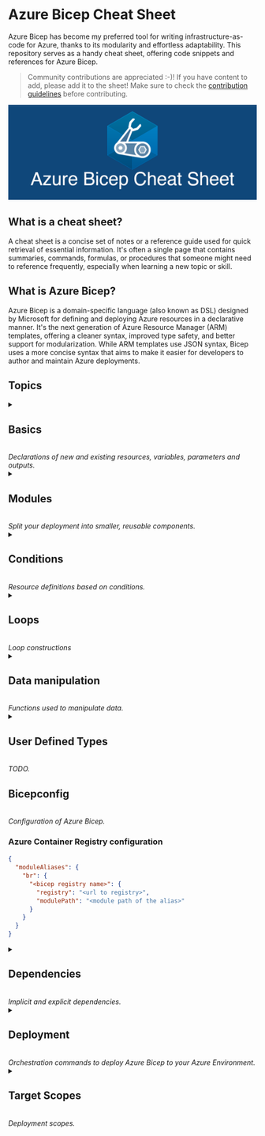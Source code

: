 # Azure Bicep Cheat Sheet

Azure Bicep has become my preferred tool for writing infrastructure-as-code for Azure, thanks to its modularity and effortless adaptability. This repository serves as a handy cheat sheet, offering code snippets and references for Azure Bicep.

> Community contributions are appreciated :-)! If you have content to add, please add it to the sheet! Make sure to check the [contribution guidelines](CONTRIBUTING.md) before contributing.

<p align="center">
  <img src="images/AzureBicepCheatSheetHeader.png">
</p>

## What is a cheat sheet?

A cheat sheet is a concise set of notes or a reference guide used for quick retrieval of essential information. It's often a single page that contains summaries, commands, formulas, or procedures that someone might need to reference frequently, especially when learning a new topic or skill.

## What is Azure Bicep?

Azure Bicep is a domain-specific language (also known as DSL) designed by Microsoft for defining and deploying Azure resources in a declarative manner. It's the next generation of Azure Resource Manager (ARM) templates, offering a cleaner syntax, improved type safety, and better support for modularization. While ARM templates use JSON syntax, Bicep uses a more concise syntax that aims to make it easier for developers to author and maintain Azure deployments.

## Topics

<details>
  <summary>
    <h2>Basics</h2> <br>
    <i>Declarations of new and existing resources, variables, parameters and outputs.</i>
  </summary>

### Create a resource

```bicep
  resource resourceName 'ResourceType@version' = {
    name: 'exampleResourceName'
    properties: {
      // resource properties here
    }
  }
```

### Create a child resource

#### Via name

```bicep
  resource resVnet 'Microsoft.Network/virtualNetworks@2022-01-01' = {
    name: 'my-vnet'
  }

  resource resChildSubnet 'Microsoft.Network/virtualNetworks/subnets@2022-01-01' = {
    name: '${resVnet}/my-subnet'
  }
```

#### Via parent property

```bicep
  resource resVnet 'Microsoft.Network/virtualNetworks@2022-01-01' = {
    name: 'my-vnet'
  }

  resource resChildSubnet 'Microsoft.Network/virtualNetworks/subnets@2022-01-01' = {
    name: 'my-subnet'
    parent: resVnet
  }
```

#### Via parent resource

```bicep
  resource resVnet 'Microsoft.Network/virtualNetworks@2022-01-01' = {
    name: 'my-vnet'

    resource resChildSubnet 'subnets' = {
      name: 'my-subnet'
    }
  }
```

### Reference to an existing resource

```bicep
  resource resKeyVaultRef 'Microsoft.KeyVault/vaults@2019-09-01' = existing {
    name: 'myExistingKeyVaultName'
  }
```

### Access a nested resource (::)

```bicep
  resource resVnet 'Microsoft.Network/virtualNetworks@2022-01-01' existing = {
    name: 'my-vnet'
    resource resChildSubnet 'subnets' existing = {
      name: 'my-subnet'
    }
  }

  // access child resource
  output outChildSubnetId string = resVnet::resChildSubnet.id
```

### Declare a variable

```bicep
  var varEnvironment = 'dev'
```

There is no need to declare a datatype for a variable, because the type is inferred from the value.

### Declare a parameter

```bicep
  param parStorageAccountName string
  param parLocation string = resourceGroup().location
```

Available datatypes are: `string`, `bool`, `int`, `object`, `array` and `custom (user defined type)`.

### Declare a secure parameter

```bicep
  @secure()
  param parSecureParameter string
```

### Declare an output

```bicep
  resource resPublicIp 'Microsoft.Network/publicIPAddresses@2023-02-01' ={
    name: parPublicIpName
    tags: parTags
    location: parLocation
    zones: parAvailabilityZones
    sku: parPublicIpSku
    properties: parPublicIpProperties
  }

  output outPublicIpId string = resPublicIp.id
  output outMyString string = 'Hello!'
```

Available datatypes are: `string`, `bool`, `int`, `object`, `array` and `custom (user defined type)`.

### String interpolation

```bicep
var varGreeting = 'Hello'
output outResult string = '${varGreeting} World'
```

</details>

<details>
  <summary>
    <h2>Modules</h2><br>
    <i>Split your deployment into smaller, reusable components.</i>
  </summary>

### Create a module

```bicep
  module modVirtualNetwork './network.bicep' = {
    name: 'networkModule'
    params: {
      parLocation: 'westeurope'
      parVnetName: 'my-vnet-name'
    }
  }

```

### Reference to a module using a bicep registry

```bicep
  module modBicepRegistryReference 'br/<bicep registry name>:<file path>:<tag>' = {
      name: 'deployment-name'
      params: {}
  }
```

</details>

<details>
  <summary>
    <h2>Conditions</h2><br>
    <i>Resource definitions based on conditions.</i>
  </summary>

### If condition

```bicep
param parDeployResource bool

resource resDnsZone 'Microsoft.Network/dnszones@2018-05-01' = if (parDeployResource) {
  name: 'myZone'
  location: 'global'
}
```

### Ternary if/else condition

```bicep
param parEnvironment string

var varSku = parEnvironment == 'prod' ? 'premium' : 'standard'
```

</details>

<details>
  <summary>
    <h2>Loops</h2><br>
    <i>Loop constructions</i>
  </summary>

### foreach using an array

```bicep
param parStorageAccountNames array = [
  'storageaccount1'
  'storageaccount2'
  'storageaccount3'
]

resource resStorageAccounts 'Microsoft.Storage/storageAccounts@2021-04-01' = [for name in parStorageAccountNames: {
  name: name
  location: 'westeurope'
  kind: 'StorageV2'
  sku: {
    name: 'Standard_LRS'
  }
}]
```

### foreach using an array of objects

``` bicep
param parStorageAccountNames array = [
  {
      name: 'storageaccount1'
      kind: 'StorageV2'
      sku: {
          name: 'Standard_LRS'
      }
  }
  {
      name: 'storageaccount2'
      kind: 'StorageV2'
      sku: {
          name: 'Standard_LRS'
      }
  }
]

resource resStorageAccounts 'Microsoft.Storage/storageAccounts@2021-04-01' = [for storageAccount in parStorageAccountNames: {
  name: storageAccount.name
  location: 'westeurope'
  kind: storageAccount.kind
  sku: {
      name: storageAccount.sku
  }
}]
```

</details>

<details>
  <summary>
    <h2>Data manipulation</h2><br>
    <i>Functions used to manipulate data.</i>
  </summary>

### Example data

```bicep
var varGroceryStore = [
  {
    productName: 'Icecream'
    productPrice: 2
    productCharacteristics: [
      'Vegan'
      'Seasonal'
    ]
  }
  {
    productName: 'Banana'
    productPrice: 4
    productCharacteristics: [
      'Bio'
    ]
  }
]
```

### filter() function

```bicep
  output outProducts array = filter(varGroceryStore, item => item.productPrice >= 4)
```

#### returns

```json
[
  {
    "productName": "Banana",
    "productPrice": 4,
    "productCharacteristics": [
      "Bio"
    ]
  }
]
```

### map() function

```bicep
  output outDiscount array = map(range(0, length(varGroceryStore)), item => {
    productNumber: item
    productName: varGroceryStore[item].productName
    discountedPrice: 'The item ${varGroceryStore[item].productName} is on sale. Sale price: ${(varGroceryStore[item].productPrice / 2)}'
  })
```

#### returns

```json
[
  {
    "productNumber": 0,
    "productName": "Icecream",
    "discountedPrice": "The item Icecream is on sale. Sale price: 1"
  },
  {
    "productNumber": 1,
    "productName": "Banana",
    "discountedPrice": "The item Banana is on sale. Sale price: 2"
  }
]
```

### sort() function

```bicep
  output outUsingSort array = sort(varGroceryStore, (a, b) => a.productPrice <= b.productPrice)
```

#### returns

```json
[
  {
    "productName": "Icecream",
    "productPrice": 2,
    "productCharacteristics": [
      "Vegan"
      "Seasonal"
    ]
  },
  {
    "productName": "Banana",
    "productPrice": 4,
    "productCharacteristics": [
      "Bio"
    ]
  }
]
```

</details>

<details>
  <summary>
    <h2>User Defined Types</h2><br>
    <i>TODO.</i>
  </summary>
  TODO
</details

<details>
  <summary>
    <h2>Bicepconfig</h2><br>
    <i>Configuration of Azure Bicep.</i>
  </summary>

### Azure Container Registry configuration

```json
{
  "moduleAliases": {
    "br": {
      "<bicep registry name>": {
        "registry": "<url to registry>",
        "modulePath": "<module path of the alias>"
      }
    }
  }
}
```

</details>

<details>
  <summary>
    <h2>Dependencies</h2><br>
    <i>Implicit and explicit dependencies.</i>
  </summary>

### Implicit dependency using symbolic name

```bicep
  resource resNetworkSecurityGroup 'Microsoft.Network/networkSecurityGroups@2019-11-01' = {
    name: 'my-networkSecurityGroup'
    location: resourceGroup().location
  }
  resource nsgRule 'Microsoft.Network/networkSecurityGroups/securityRules@2019-11-01' = {
    name: '${resNetworkSecurityGroup}/AllowAllRule'
    properties: {
      // resource properties here
    }
  }
```

### Explicit dependency using dependsOn

```bicep
  resource resDnsZone 'Microsoft.Network/dnsZones@2018-05-01' = {
    name: 'contoso.com'
    location: 'global'
  }
  module modVirtualNetwork './network.bicep' = {
    name: 'networkModule'
    params: {
      parLocation: 'westeurope'
      parVnetName: 'my-vnet-name'
    }
    dependsOn: [
      resDnsZone
    ]
  }
```

</details>

<details>
  <summary>
    <h2>Deployment</h2><br>
    <i>Orchestration commands to deploy Azure Bicep to your Azure Environment.</i>
  </summary>

### Azure CLI

| Scope            | Command       |
| ---------------- | ------------- |
| resourceGroup    | `az deployment group create --resource-group ResourceGroupName --template-file template.bicep --parameters parameters.bicepparam`  |
| subscription     | `az deployment sub create --location location --template-file template.bicep --parameters parameters.bicepparam`  |
| managementGroup  | `az deployment mg create --management-group-id YourManagementGroupId --template-file template.bicep --parameters parameters.bicepparam`  |
| tenant           | `az deployment tenant create --location location --template-file template.bicep --parameters parameters.bicepparam`  |

### Azure PowerShell

| Scope            | Command       |
| ---------------- | ------------- |
| resourceGroup    | `New-AzResourceGroupDeployment -ResourceGroupName "YourResourceGroupName" -TemplateFile "template.bicep" -TemplateParameterFile "parameters.bicepparam`  |
| subscription     | `New-AzDeployment -Location "Location" -TemplateFile "template.bicep" -TemplateParameterFile "parameters.bicepparam"`  |
| managementGroup  | `New-AzManagementGroupDeployment -ManagementGroupId "ManagementGroupId" -Location "location" -TemplateFile "template.bicep" -TemplateParameterFile "parameters.bicepparam"`  |
| tenant           | `New-AzTenantDeployment -Location "Location" -TemplateFile "template.bicep" -TemplateParameterFile "parameters.bicepparam"`  |

</details>

<details>
  <summary>
    <h2>Target Scopes</h2><br>
    <i>Deployment scopes.</i>
  </summary>

### Target scopes

The `targetScope` directive in Azure Bicep determines the level at which the Bicep template will be deployed within Azure. The default is `targetScope = 'resourceGroup'`.

Azure Bicep supports multiple levels of `targetScope`:

| Scope           | Description     |
| --------------- | --------------- |
| resourceGroup   | The Bicep file is intended to be deployed at the Resource Group level. |
| subscription    | The Bicep file targets a Subscription, allowing you to manage resources or configurations across an entire subscription. |
| managementGroup | For managing resources or configurations across multiple subscriptions under a specific Management Group. |
| tenant          | The highest scope, targeting the entire Azure tenant. This is useful for certain global resources or policies. |

</details>
